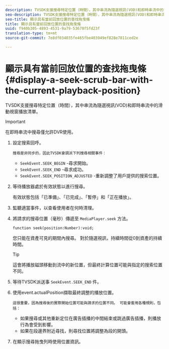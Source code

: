 ```yaml
---
description: TVSDK支援搜尋特定位置（時間），其中串流為隨選視訊(VOD)和即時串流中的滑動視窗播放清單。
seo-description: TVSDK支援搜尋特定位置（時間），其中串流為隨選視訊(VOD)和即時串流中的滑動視窗播放清單。
seo-title: 顯示具有當前回放位置的查找拖曳條
title: 顯示具有當前回放位置的查找拖曳條
uuid: f940b305-4893-4531-9a79-53670f5fd23f
translation-type: tm+mt
source-git-commit: 7e8df034035fe465fbe403949ef828e7811ced2e

---
```



# 顯示具有當前回放位置的查找拖曳條{#display-a-seek-scrub-bar-with-the-current-playback-position}

TVSDK支援搜尋特定位置（時間），其中串流為隨選視訊(VOD)和即時串流中的滑動視窗播放清單。

>[!IMPORTANT]
>
>在即時串流中搜尋僅允許DVR使用。

1. 設定搜索回呼。

       搜尋是非同步的，因此TVSDK會調派下列搜尋相關事件：
   
   * `SeekEvent.SEEK_BEGIN` -尋求開始。
   * `SeekEvent.SEEK_END` -尋求成功。
   * `SeekEvent.SEEK_POSITION_ADJUSTED` -重新調整了用戶提供的搜索位置。

1. 等待播放器處於有效狀態以進行搜尋。

   有效狀態包括「已準備」、「已完成」、「暫停」和「正在播放」。

1. 監聽適當事件，以查看使用者在何時清理。
1. 將請求的搜尋位置（毫秒）傳遞至 `MediaPlayer.seek` 方法。

   ```
   function seek(position:Number):void;
   ```

   您只能在資產可見的期間內搜尋。 對於隨選視訊，持續時間從0到資產的持續時間。

   >[!TIP]
   >
   >這會將播放磁頭移動到流中的新位置，但最終計算位置可能與指定的搜索位置不同。

1. 等待TVSDK派送事 `SeekEvent.SEEK_END` 件。
1. 使用event.actualPosition擷取最終調整的播放位置。

       這很重要，因為搜尋後的實際開始位置可能與請求的位置不同。 可能會套用各種規則，包括：
   
   * 如果搜尋或其他重新定位在廣告插播的中間結束或跳過廣告插播，則播放行為會受到影響。
   * 如果在段邊界附近尋找，則尋找位置將調整為段的開頭。

1. 在顯示搜尋拖曳列時使用位置資訊。
